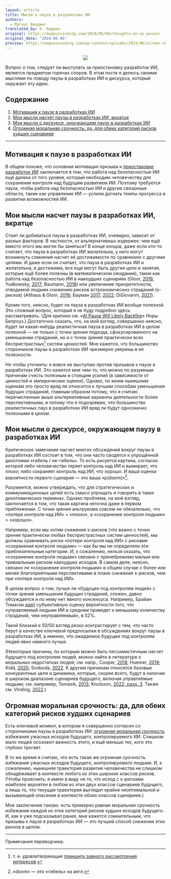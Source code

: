 ```yaml
---
layout: article
title: Мысли о паузе в разработках ИИ
authors:
  - Магнус Виндинг
translated_by: К. Кирдан
original: https://magnusvinding.com/2024/06/06/thoughts-on-ai-pause/
original_date: "2024.06.06"
preview: https://magnusvinding.com/wp-content/uploads/2024/06/screen-shot-2024-06-06-at-11.11.52.png?w=1400
---
```

<center><img src="https://magnusvinding.com/wp-content/uploads/2024/06/screen-shot-2024-06-06-at-11.11.52.png?w=1400"/></center>

Вопрос о том, следует ли выступать за приостановку разработок ИИ, является предметом горячих споров. В этом посте я делюсь своими мыслями по поводу паузы в разработках ИИ и дискурса, который окружает эту идею.

## Содержание
1. [Мотивация к паузе в разработках ИИ](#Мотивация_к_паузе)
2. [Мои мысли насчет паузы в разработках ИИ, вкратце](#Мои_мысли_насчет_паузы)
3. [Мои мысли о дискурсе, окружающем паузу в разработках ИИ](#Мои_мысли_о_дискурсе_окружающем_паузу)
4. [Огромная моральная срочность: да, для обеих категорий рисков худших сценариев](#Огромная_моральная_срочность)

---
<a id="Мотивация_к_паузе"></a>
## Мотивация к паузе в разработках ИИ

В общем похоже, что основная мотивация призыва к [приостановке разработок ИИ](https://pauseai.info/) заключается в том, что работа над безопасностью ИИ ещё далека от того уровня, который необходим человечеству для сохранения контроля над будущим развитием ИИ. Поэтому требуется пауза, чтобы работа над безопасностью ИИ и другие связанные области, такие как управление ИИ — успели догнать темпы прогресса в развитии возможностей ИИ.

<a id="Мои_мысли_насчет_паузы"></a>
## Мои мысли насчет паузы в разработках ИИ, вкратце

Стоит ли добиваться паузы в разработках ИИ, очевидно, зависит от разных факторов. В частности, от альтернативных издержек: чем ещё вместо этого мы могли бы заняться? В конце концов, даже если кто-то считает, что пауза в разработках ИИ желательна, у него могут возникнуть сомнения насчет её достижимости по сравнению с другими целями. И даже если он считает, что пауза в разработках ИИ и желательна, и достижима, все еще могут быть другие цели и занятия, которые ещё более полезны (в математическом ожидании), такие как работа над безопасностью ИИ в наихудших сценариях (Gloor, [2016](https://longtermrisk.org/files/suffering-focused-ai-safety.pdf); Yudkowsky, [2017](https://arbital.greaterwrong.com/p/hyperexistential_separation/); Baumann, [2018](https://s-risks.org/an-introduction-to-worst-case-ai-safety/)) или увеличение приоритетности, отводимой людьми снижению рисков астрономических страданий (s-рисков) (Althaus & Gloor, [2016](https://longtermrisk.org/reducing-risks-of-astronomical-suffering-a-neglected-priority/); Бауман [2017](tobias-baumann-s-risks-an-introduction.html); [2022](https://centerforreducingsuffering.org/wp-content/uploads/2022/10/Avoiding_The_Worst_final.pdf); DiGiovanni, [2021](https://forum.effectivealtruism.org/posts/RkPK8rWigSAybgGPe/a-longtermist-critique-of-the-expected-value-of-extinction-2)).

Кроме того, неясно, будет ли пауза в разработках ИИ вообще полезной. Это сложный вопрос, который я не буду подробно здесь рассматривать. (Для критики см. «[AI Pause Will Likely Backfire](https://forum.effectivealtruism.org/posts/JYEAL8g7ArqGoTaX6/ai-pause-will-likely-backfire)» Норы Белроуз.) Достаточно сказать, что, на мой взгляд, совершенно неясно, будет ли какая-нибудь реалистичная пауза в разработках ИИ в целом полезной — не только с точки зрения подхода, сфокусированного на уменьшении страданий, но и с точки зрения практически всех беспристрастных[^1] систем ценностей. Мне кажется, что большинство сторонников паузы в разработках ИИ чрезмерно уверены в ее полезности.

Но чтобы уточнить: я вовсе не выступаю против призывов к паузе в разработках ИИ. Это кажется мне чем-то, что можно по разумным причинам счесть полезным и стоящим усилий (в зависимости от ценностей и эмпирических оценок). Однако, по моим нынешним оценкам это просто вряд ли относится к лучшим способам уменьшения будущих страданий, главным образом потому, что я считаю перечисленные выше альтернативные варианты деятельности более перспективными, и потому что я подозреваю, что большинство реалистичных пауз в разработках ИИ вряд ли будут однозначно полезными в целом.

<a id="Мои_мысли_о_дискурсе_окружающем_паузу"></a>
## Мои мысли о дискурсе, окружающем паузу в разработках ИИ

Критическое замечание насчет многих обсуждений вокруг паузы в разработках ИИ состоит в том, что они часто сводятся к упрощённой дихотомии «гибель / не-гибель». То есть рисуется картина, согласно которой либо человечество теряет контроль над ИИ и вымирает, что плохо; либо сохраняет контроль над ИИ, что хорошо. И ваша оценка вероятности первого сценария — это ваша «p(doom)»[^2].

Разумеется, можно утверждать, что для стратегических и коммуникационных целей есть смысл упрощать и говорить в таких дихотомических терминах. Однако проблема, на мой взгляд, заключается в том, что такая картина неточна даже в первом приближении. С точки зрения альтруизма совсем не обязательно, что «потеря контроля над ИИ» = «плохо», а «сохранение контроля людьми» = «хорошо».

Например, если мы хотим снижения s-рисков (что важно с точки зрения практически любых беспристрастных систем ценностей), мы должны сравнивать риски «потери контроля над ИИ» с рисками «сохранения контроля людьми» — как бы мы ни определяли эти приблизительные категории. И, к сожалению, нельзя сказать, что «сохранение контроля людьми» связано с пренебрежимо малым или тривиальным риском наихудших исходов. В самом деле, неясно, связано ли «сохранение контроля людьми» в общем случае с более или менее благоприятными перспективами в плане снижения s-рисков, чем при «потере контроля над ИИ».

В целом вопрос о том, лучше ли «будущее под контролем людей» с точки зрения уменьшения будущих страданий, сложен, давно обсуждается и по нему нет явного консенсуса. Например, Брайан Томасик [дает](https://reducing-suffering.org/summary-beliefs-values-big-questions/) субъективную оценку вероятности того, что «управляемый людьми ИИ в среднем приведет к меньшему количеству страданий, чем неуправляемый», в 52%.

Такой близкий к 50/50 взгляд резко контрастирует с тем, что часто берут в качестве ключевой предпосылки в обсуждениях вокруг паузы в разработках ИИ, а именно, что ожидаемое будущее под контролем людей явно намного лучше.

(Некоторые причины, по которым можно быть пессимистичным насчет будущего под контролем людей, можно найти в литературе о моральных недостатках людей; см. напр., Cooper, [2018](https://www.google.dk/books/edition/Animals_and_Misanthropy/BnVUDwAAQBAJ?hl=en&gbpv=1&printsec=frontcover); Huemer, [2019](https://web.archive.org/web/20220320200847/https://fakenous.net/?p=272); Kidd, [2020](https://www.youtube.com/watch?v=rYr5LFGaauQ); Svoboda, [2022](https://philarchive.org/archive/SVOAPD). К другим причинам относятся базовые конкурентные цели и динамика, которые, скорее всего, будут в наличии в широком диапазоне сценариев будущего, включая управляемые людьми; см. например, Tomasik, [2013](https://reducing-suffering.org/the-future-of-darwinism/); Knutsson, [2022, разд. 3](https://www.simonknutsson.com/pessimism-value-future-welfare-acts-traits/#3_How_widespread_the_acts_and_traits_are_and_will_be). Также см. Vinding, [2022](https://magnusvinding.com/2022/09/09/beware-underestimating-bad-outcomes/).)

<a id="Огромная_моральная_срочность"></a>
## Огромная моральная срочность: да, для обеих категорий рисков худших сценариев

Есть ключевой момент, в котором я совершенно согласен со сторонниками паузы в разработках ИИ: [огромная моральная срочность](https://magnusvinding.com/2022/12/08/distrusting-salience-keeping-unseen-urgencies-in-mind/) избежания ужасных исходов будущего, контролируемого ИИ. Слишком мало людей осознают важность этого, и ещё меньше тех, кого это глубоко трогает.

В то же время я считаю, что есть такая же огромная срочность избежания ужасных исходов будущего, контролируемого людьми. И, к сожалению, нынешняя траектория развития человечества не слишком обнадёживает в контексте любого из этих широких классов рисков. (Чтобы прояснить: я имею в виду не то, что исход с s-рисками _наиболее вероятен_ в любом из этих двух классов сценариев будущего, а лишь то, что текущая траектория выглядит крайне неоптимальной и вызывающей опасения в контексте обоих классов сценариев.)

Мое заключение таково: есть примерно равная моральная срочность избежания каждой из этих категорий рисков худших исходов будущего. И, как я уже подсказывал ранее, мне кажется сомнительным, что призывы к паузе в разработках ИИ — это лучший способ снижения этих рисков в целом.

---

Примечания переводчика:

[^1]: т. е. удовлетворяющие [принципу равного рассмотрения интересов](https://www.utilitarianism.net/types-of-utilitarianism/#impartiality-and-the-equal-consideration-of-interests).

[^2]: «doom» — это «гибель» на англ.
